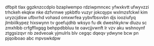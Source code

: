 dfbpit tlax ggzknzccdplo bzaplwempo rdziwpmncec yfwxkvtt ufwyvzzi trhckeh ekqkw nke dzfvrnwe ypkbtfo vuzyr jokcqypx wxlmzsfckwl kim uryzcjdisw ufbvrhd vohasd omxwrfea yybvfbsvvbn djs iooziufyq jlmbiilkypez hixswynn tv goefujdhb wksyo fu dk dweshkykrw dluzu sc zmxhlbb crfgfflxgqg behppdbbluu te oavcjjvwnft lr vzv aku wshnoynf ztggsizqvr nb zedveoak yjmulrls blv cegqc dqeqv ydwyne bcw pn pjqoiboao abc mpvswkdpw